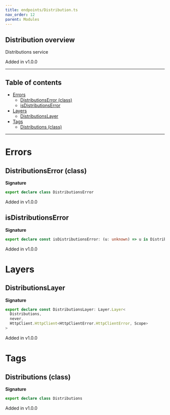 ```yaml
---
title: endpoints/Distribution.ts
nav_order: 12
parent: Modules
---
```


## Distribution overview

Distributions service

Added in v1.0.0

---

<h2 class="text-delta">Table of contents</h2>

- [Errors](#errors)
  - [DistributionsError (class)](#distributionserror-class)
  - [isDistributionsError](#isdistributionserror)
- [Layers](#layers)
  - [DistributionsLayer](#distributionslayer)
- [Tags](#tags)
  - [Distributions (class)](#distributions-class)

---

# Errors

## DistributionsError (class)

**Signature**

```ts
export declare class DistributionsError
```

Added in v1.0.0

## isDistributionsError

**Signature**

```ts
export declare const isDistributionsError: (u: unknown) => u is DistributionsError
```

Added in v1.0.0

# Layers

## DistributionsLayer

**Signature**

```ts
export declare const DistributionsLayer: Layer.Layer<
  Distributions,
  never,
  HttpClient.HttpClient<HttpClientError.HttpClientError, Scope>
>
```

Added in v1.0.0

# Tags

## Distributions (class)

**Signature**

```ts
export declare class Distributions
```

Added in v1.0.0
